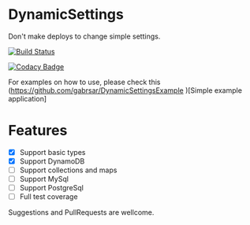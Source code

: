 # DynamicSettings
Don't make deploys to change simple settings.

[![Build Status](https://travis-ci.org/gabrsar/DynamicSettings.svg?branch=master)](https://travis-ci.org/gabrsar/DynamicSettings)

[![Codacy Badge](https://api.codacy.com/project/badge/Grade/e16b2830fb9d4ecc9e0ec450d36b0a93)](https://www.codacy.com/app/gabriel-saraiva/DynamicSettings?utm_source=github.com&amp;utm_medium=referral&amp;utm_content=gabrsar/DynamicSettings&amp;utm_campaign=Badge_Grade)

For examples on how to use, please check this (https://github.com/gabrsar/DynamicSettingsExample
)[Simple example application]

# Features
- [X] Support basic types
- [X] Support DynamoDB 
- [ ] Support collections and maps
- [ ] Support MySql
- [ ] Support PostgreSql
- [ ] Full test coverage

Suggestions and PullRequests are wellcome.
